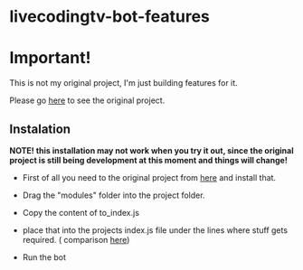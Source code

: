 # livecodingtv-bot-features

# Important!

This is not my original project, I'm just building features for it.

Please go [here](https://github.com/owenconti/livecodingtv-bot) to see the original project.

## Instalation

**NOTE! this installation may not work when you try it out, since the original project is still being development at this moment and things will change!**

- First of all you need to the original project from [here](https://github.com/owenconti/livecodingtv-bot) and install that.

- Drag the "modules" folder into the project folder.

- Copy the content of to_index.js

- place that into the projects index.js file under the lines where stuff gets required. ( comparison [here](http://i.imgur.com/HWfMeh4.png))

- Run the bot